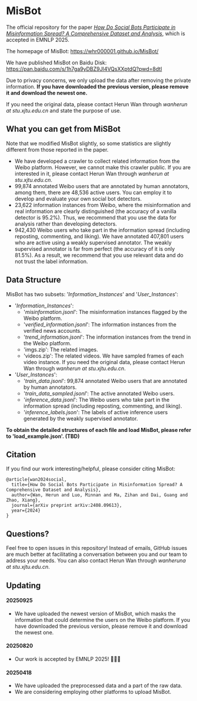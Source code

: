# MisBot

The official repository for the paper [*How Do Social Bots Participate in Misinformation Spread? A Comprehensive Dataset and Analysis*](https://arxiv.org/abs/2408.09613), which is accepted in EMNLP 2025.

The homepage of MisBot: https://whr000001.github.io/MisBot/

We have published MisBot on Baidu Disk: https://pan.baidu.com/s/1h7ga9yDBZ9JI4VQsXXptdQ?pwd=8dtl

Due to privacy concerns, we only upload the data after removing the private information. **If you have downloaded the previous version, please remove it and download the newest one.**

If you need the original data, please contact Herun Wan through *wanherun at stu.xjtu.edu.cn* and state the purpose of use.

## What you can get from MiSBot

Note that we modified MisBot slightly, so some statistics are slightly different from those reported in the paper.

- We have developed a crawler to collect related information from the Weibo platform. However, we cannot make this crawler public. If you are interested in it, please contact Herun Wan through *wanherun at stu.xjtu.edu.cn*.
- 99,874 annotated Weibo users that are annotated by human annotators, among them, there are 48,536 active users. You can employ it to develop and evaluate your own social bot detectors.
- 23,622 information instances from Weibo, where the misinformation and real information are clearly distinguished (the accuracy of a vanilla detector is 95.2%). Thus, we recommend that you use the data for analysis rather than developing detectors.
- 942,430 Weibo users who take part in the information spread (including reposting, commenting, and liking). We have annotated 407,801 users who are active using a weakly supervised annotator. The weakly supervised annotator is far from perfect (the accuracy of it is only 81.5%). As a result, we recommend that you use relevant data and do not trust the label information.

## Data Structure
MisBot has two subsets: '*Information_Instances*' and '*User_Instances*':
- '*Information_Instances*':
  - '*misinformation.jsonl*': The misinformation instances flagged by the Weibo platform.
  - '*verified_information.jsonl*': The information instances from the verified news accounts.
  - '*trend_information.jsonl*': The information instances from the trend in the Weibo platform.
  - 'imgs.zip': The related images.
  - 'videos.zip': The related videos. We have sampled frames of each video instance. If you need the original data, please contact Herun Wan through *wanherun at stu.xjtu.edu.cn*.
- '*User_Instances*':
  - '*train_data.jsonl*': 99,874 annotated Weibo users that are annotated by human annotators.
  - '*train_data_sampled.jsonl*': The active annotated Weibo users.
  - '*inference_data.jsonl*': The Weibo users who take part in the information spread (including reposting, commenting, and liking).
  - '*inference_labels.json*': The labels of active inference users generated by the weakly supervised annotator.
 
**To obtain the detailed structures of each file and load MisBot, please refer to 'load_example.json'. (TBD)**

## Citation
If you find our work interesting/helpful, please consider citing MisBot:
```
@article{wan2024social,
  title={How Do Social Bots Participate in Misinformation Spread? A Comprehensive Dataset and Analysis},
  author={Wan, Herun and Luo, Minnan and Ma, Zihan and Dai, Guang and Zhao, Xiang},
  journal={arXiv preprint arXiv:2408.09613},
  year={2024}
}
```

## Questions?
Feel free to open issues in this repository! Instead of emails, GitHub issues are much better at facilitating a conversation between you and our team to address your needs. You can also contact Herun Wan through *wanheruna at stu.xjtu.edu.cn*.

## Updating

#### 20250925

- We have uploaded the newest version of MisBot, which masks the information that could determine the users on the Weibo platform. If you have downloaded the previous version, please remove it and download the newest one.
  
#### 20250820
  
- Our work is accepted by EMNLP 2025! 🎉🎉🎉
  
#### 20250418
- We have uploaded the preprocessed data and a part of the raw data.
- We are considering employing other platforms to upload MisBot.
